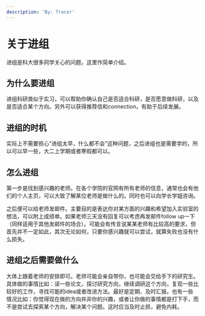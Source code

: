 ```yaml
---
description: 'By: Tracer'
---
```


# 关于进组

进组是科大很多同学关心的问题，这里作简单介绍。

## 为什么要进组 <a href="#wei-shen-me-yao-jin-zu" id="wei-shen-me-yao-jin-zu"></a>

进组科研类似于实习，可以帮助你确认自己是否适合科研，是否愿意做科研，以及是否适合某个方向。另外可以获得推荐信和connection，有助于后续发展。

## 进组的时机 <a href="#jin-zu-de-shi-ji" id="jin-zu-de-shi-ji"></a>

实际上不需要担心“进组太早，什么都不会”这种问题，之后进组也是需要学的，所以可以早一些，大二上学期或者寒假都可以。

## 怎么进组 <a href="#zen-me-jin-zu" id="zen-me-jin-zu"></a>

第一步是找到感兴趣的老师。在各个学院的官网有所有老师的信息，通常也会有他们的个人主页，可以大致了解某位老师是做什么的。同时也可以向学长学姐咨询。

之后便可以给老师发邮件。主要目的是表达你对某方面的兴趣和希望加入实验室的想法，可以附上成绩单。如果老师三天没有回复可以考虑再发邮件follow up一下（同样适用于其他发邮件的场合）。可能会有传言说某某老师有比较高的要求，但首先并不一定如此，其次无论如何，只要你感兴趣就可以尝试，就算失败也没有什么损失。

## 进组之后需要做什么 <a href="#jin-zu-zhi-hou-xu-yao-zuo-shen-me" id="jin-zu-zhi-hou-xu-yao-zuo-shen-me"></a>

大体上跟着老师的安排即可。老师可能会亲自带你，也可能会交给手下的研究生。具体做的事情比如：读一些论文，探讨研究方向，继续调研这个方向，复现一些比较好的工作，寻找可能的idea或者改进方法。最好是定期、及时汇报。也有一些情况比如：你觉得现在做的方向并非你的兴趣，或者让你做的事情都是打下手，而不是尝试去探索某个方向，解决某个问题。这时应当及时止损，避免内耗。
